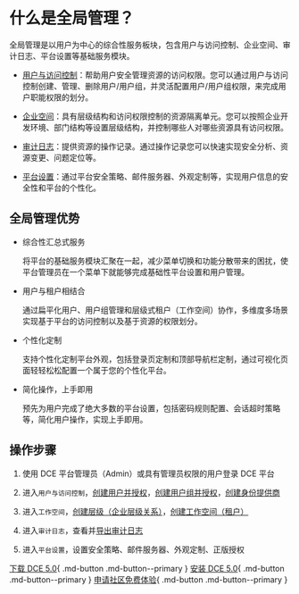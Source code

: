 # 什么是全局管理？

全局管理是以用户为中心的综合性服务板块，包含用户与访问控制、企业空间、审计日志、平台设置等基础服务模块。

- [用户与访问控制](../04UserGuide/01access-control/global.md)：帮助用户安全管理资源的访问权限。您可以通过用户与访问控制创建、管理、删除用户/用户组，并灵活配置用户/用户组权限，来完成用户职能权限的划分。

- [企业空间](../04UserGuide/02Workspace/ws-folder.md)：具有层级结构和访问权限控制的资源隔离单元。您可以按照企业开发环境、部门结构等设置层级结构，并控制哪些人对哪些资源具有访问权限。

- [审计日志](../04UserGuide/03AuditLog.md)：提供资源的操作记录。通过操作记录您可以快速实现安全分析、资源变更、问题定位等。

- [平台设置](../04UserGuide/04PlatformSetting/MailServer.md)：通过平台安全策略、邮件服务器、外观定制等，实现用户信息的安全性和平台的个性化。

## 全局管理优势

- 综合性汇总式服务

    将平台的基础服务模块汇聚在一起，减少菜单切换和功能分散带来的困扰，使平台管理员在一个菜单下就能够完成基础性平台设置和用户管理。

- 用户与租户相结合

    通过扁平化用户、用户组管理和层级式租户（工作空间）协作，多维度多场景实现基于平台的访问控制以及基于资源的权限划分。

- 个性化定制

    支持个性化定制平台外观，包括登录页定制和顶部导航栏定制，通过可视化页面轻轻松松配置一个属于您的个性化平台。

- 简化操作，上手即用
  
    预先为用户完成了绝大多数的平台设置，包括密码规则配置、会话超时策略等，简化用户操作，实现上手即用。

## 操作步骤

1. 使用 DCE 平台管理员（Admin）或具有管理员权限的用户登录 DCE 平台

2. 进入`用户与访问控制`，[创建用户并授权](../04UserGuide/01access-control/user.md)，[创建用户组并授权](../04UserGuide/01access-control/group.md)，[创建身份提供商](../04UserGuide/01access-control/idprovider.md)

3. 进入`工作空间`，[创建层级（企业层级关系）](../04UserGuide/02Workspace/ws-folder.md)，[创建工作空间（租户）](../04UserGuide/02Workspace/workspaces.md)

4. 进入`审计日志`，查看并[导出审计日志](../04UserGuide/03AuditLog.md)

5. 进入`平台设置`，设置安全策略、邮件服务器、外观定制、正版授权

[下载 DCE 5.0](../../download/dce5.md){ .md-button .md-button--primary }
[安装 DCE 5.0](../../install/intro.md){ .md-button .md-button--primary }
[申请社区免费体验](../../dce/license0.md){ .md-button .md-button--primary }
